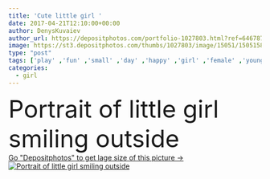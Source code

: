 ```yaml
---
title: 'Cute little girl '
date: 2017-04-21T12:10:00+00:00
author: DenysKuvaiev
author_url: https://depositphotos.com/portfolio-1027803.html?ref=64678756
image: https://st3.depositphotos.com/thumbs/1027803/image/15051/150515828/api_thumb_450.jpg?forcejpeg=true
type: "post"
tags: ['play' ,'fun' ,'small' ,'day' ,'happy' ,'girl' ,'female' ,'young' ,'people' ,'park' ,'laughing' ,'happiness' ,'cheerful' ,'outdoor' ,'portrait' ,'smile' ,'health' ,'child' ,'little' ,'friendship' ,'illness' ,'face' ,'childhood' ,'preschool' ,'kid' ,'school' ,'lifestyle' ,'elementary' ,'preschooler' ,'down' ,'looking' ,'world' ,'special' ,'asian' ,'playground' ,'positive' ,'mental' ,'march' ,'disabled' ,'latin' ,'playtime' ,'21' ,'needs' ,'childcare' ,'handicap' ,'disability' ,'syndrome' ,'handicapped' ,'First Nations' ,'downs syndrome' ]
categories: 
  - girl
---
```

<div aling="center">
            <font size="60"> Portrait of little girl smiling outside</font>   
</div>
<div>
    <a href='https://st3.depositphotos.com/thumbs/1027803/image/15051/150515828/api_thumb_450.jpg?forcejpeg=true?ref=64678756' target=_blank > Go "Depositphotos" to get lage size of this picture ->
        <img href='https://st3.depositphotos.com/thumbs/1027803/image/15051/150515828/api_thumb_450.jpg?forcejpeg=true?ref=64678756' src='https://st3.depositphotos.com/1027803/15051/i/950/depositphotos_150515828-stock-photo-cute-little-girl.jpg?forcejpeg=true' alt='Portrait of little girl smiling outside' >
    </a>
</div>
